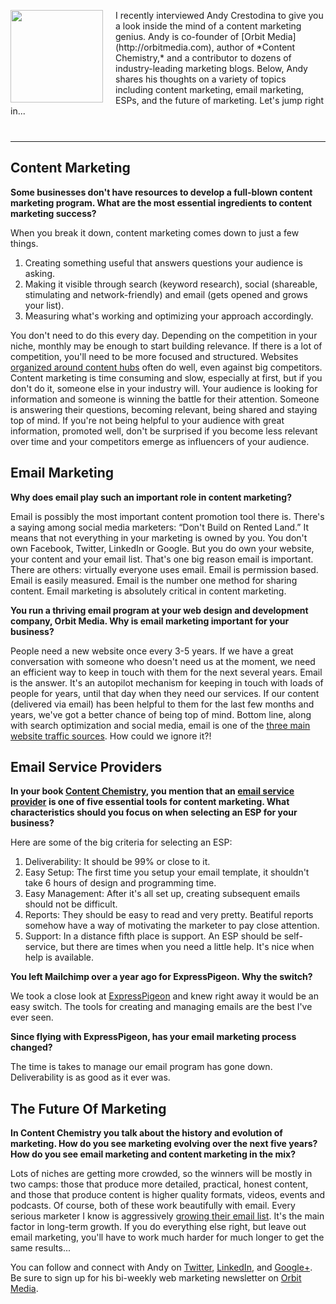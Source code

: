 
<div style="margin-bottom:40px">

<img   style="margin-top:0; margin-right:20px" align="left" src="/blog/images/2014/andycrestodina.jpg" width="148" height="148">


<p>
I recently interviewed Andy Crestodina to give you a look inside the
mind of a content marketing genius. Andy is co-founder of [Orbit
Media](http://orbitmedia.com), author of *Content Chemistry,* and a
contributor to dozens of industry-leading marketing blogs. Below, Andy
shares his thoughts on a variety of topics including content marketing,
email marketing, ESPs, and the future of marketing. Let&apos;s jump right
in...

</p>
</div>

-----




## Content Marketing

**Some businesses don&apos;t have resources to develop a full-blown content
marketing program. What are the most essential ingredients to content
marketing success?**

When you break it down, content marketing comes
down to just a few things.

1.  Creating something useful that answers questions your audience is
    asking.
2.  Making it visible through search (keyword research), social
    (shareable, stimulating and network-friendly) and email (gets opened
    and grows your list).
3.  Measuring what&apos;s working and optimizing your approach accordingly.

You don&apos;t need to do this every day. Depending on the competition in
your niche, monthly may be enough to start building relevance. If there
is a lot of competition, you&apos;ll need to be more focused and structured.
Websites [organized around content
hubs](http://www.orbitmedia.com/blog/content-hubs/) often do well, even
against big competitors. Content marketing is time consuming and slow,
especially at first, but if you don&apos;t do it, someone else in your
industry will. Your audience is looking for information and someone is
winning the battle for their attention. Someone is answering their
questions, becoming relevant, being shared and staying top of mind. If
you&apos;re not being helpful to your audience with great information,
promoted well, don&apos;t be surprised if you become less relevant over time
and your competitors emerge as influencers of your audience.

## Email Marketing

**Why does email play such an important role in content marketing?**


Email is possibly the most important content promotion tool there is.
There&apos;s a saying among social media marketers: “Don&apos;t Build on Rented
Land.” It means that not everything in your marketing is owned by you.
You don&apos;t own Facebook, Twitter, LinkedIn or Google. But you do own your
website, your content and your email list. That&apos;s one big reason email
is important. There are others: virtually everyone uses email. Email is
permission based. Email is easily measured. Email is the number one
method for sharing content. Email marketing is absolutely critical in
content marketing.

**You run a thriving email program at your web design
and development company, Orbit Media. Why is email marketing important
for your business?**

People need a new website once every 3-5 years. If
we have a great conversation with someone who doesn&apos;t need us at the
moment, we need an efficient way to keep in touch with them for the next
several years. Email is the answer. It&apos;s an autopilot mechanism for
keeping in touch with loads of people for years, until that day when
they need our services. If our content (delivered via email) has been
helpful to them for the last few months and years, we&apos;ve got a better
chance of being top of mind. Bottom line, along with search optimization
and social media, email is one of the [three main website traffic
sources](http://www.orbitmedia.com/blog/website-traffic-sources/). How
could we ignore it?!

## Email Service Providers

**In your book [Content
Chemistry](http://www.orbitmedia.com/content-chemistry), you mention
that an [email service provider](http://expresspigeon.com) is one of
five essential tools for content marketing. What characteristics should
you focus on when selecting an ESP for your business?**

Here are some of the big criteria for selecting an ESP:

1.  Deliverability: It should be 99% or close to it.
2.  Easy Setup: The first time you setup your email template, it
    shouldn&apos;t take 6 hours of design and programming time.
3.  Easy Management: After it&apos;s all set up, creating subsequent emails
    should not be difficult.
4.  Reports: They should be easy to read and very pretty. Beatiful
    reports somehow have a way of motivating the marketer to pay close
    attention.
5.  Support: In a distance fifth place is support. An ESP should be
    self-service, but there are times when you need a little help. It&apos;s
    nice when help is available.

**You left Mailchimp over a year ago for ExpressPigeon. Why the
switch?**

We took a close look at
[ExpressPigeon](http://expresspigeon.com) and knew right away it would
be an easy switch. The tools for creating and managing emails are the
best I&apos;ve ever seen.

**Since flying with ExpressPigeon, has your email
marketing process changed?**

The time is takes to manage our email
program has gone down. Deliverability is as good as it ever was.

## The Future Of Marketing

**In Content Chemistry you talk about the history and evolution of
marketing. How do you see marketing evolving over the next five years?
How do you see email marketing and content marketing in the mix?**

Lots of niches are getting more crowded, so the winners will be mostly in two
camps: those that produce more detailed, practical, honest content, and
those that produce content is higher quality formats, videos, events and
podcasts. Of course, both of these work beautifully with email. Every
serious marketer I know is aggressively [growing their email
list](/blog/2014/05/18/101-ways-to-grow-your-email-list/).
It&apos;s the main factor in long-term growth. If you do everything else
right, but leave out email marketing, you&apos;ll have to work much harder
for much longer to get the same results...


You can follow and connect with Andy on [Twitter](https://twitter.com/crestodina),
[LinkedIn](https://www.linkedin.com/profile/view?id=2583444), and
[Google+](https://plus.google.com/+AndyCrestodina). Be sure to sign up
for his bi-weekly web marketing newsletter on [Orbit
Media](http://www.orbitmedia.com/blog/).
